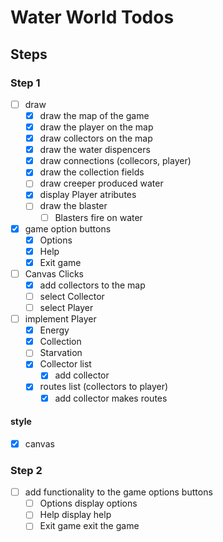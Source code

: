 # Water World Todos
## Steps
### Step 1
* [ ] draw
  * [X] draw the map of the game
  * [X] draw the player on the map
  * [X] draw collectors on the map
  * [X] draw the water dispencers
  * [X] draw connections (collecors, player)
  * [X] draw the collection fields
  * [ ] draw creeper produced water
  * [X] display Player atributes
  * [ ] draw the blaster
    * [ ] Blasters fire on water

* [X] game option buttons
  * [X] Options
  * [X] Help
  * [X] Exit game

* [ ] Canvas Clicks
  * [X] add collectors to the map
  * [ ] select Collector
  * [ ] select Player

* [ ] implement Player
  * [X] Energy
  * [X] Collection
  * [ ] Starvation
  * [X] Collector list
    * [X] add collector
  * [X] routes list (collectors to player)
    * [X] add collector makes routes

#### style
* [X] canvas

### Step 2
* [ ] add functionality to the game options buttons
  * [ ] Options display options
  * [ ] Help display help
  * [ ] Exit game exit the game
